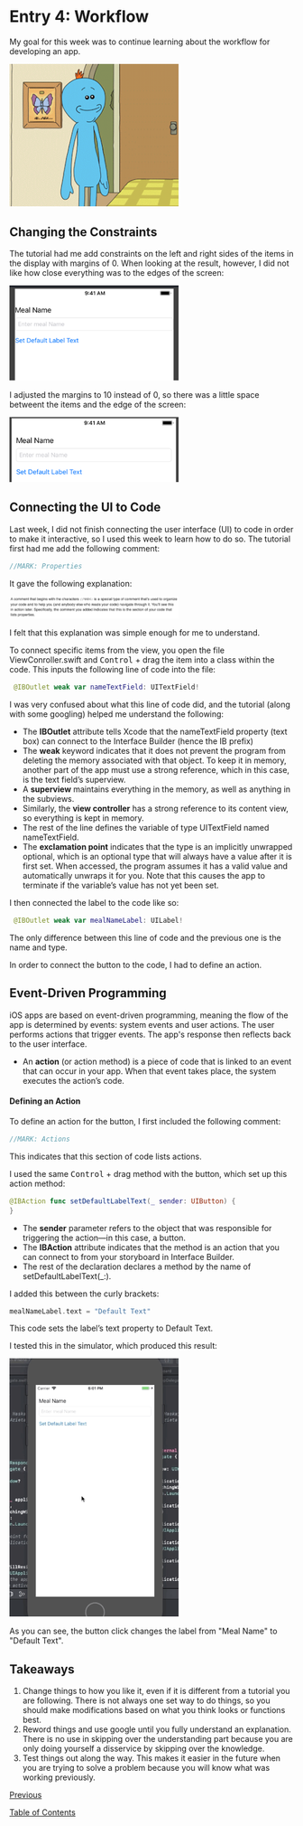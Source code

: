 # Entry 4: Workflow

My goal for this week was to continue learning about the workflow for developing an app.

<img src="../images/04-meeseek.gif" style="width: 300px;" />

## Changing the Constraints

The tutorial had me add constraints on the left and right sides of the items in the display with margins of 0. When looking at the result, however, I did not like how close everything was to the edges of the screen:

<img src="../images/04-noSpace.png" style="width: 300px;" />

I adjusted the margins to 10 instead of 0, so there was a little space betweent the items and the edge of the screen:

<img src="../images/04-space.png" style="width: 300px;" />

## Connecting the UI to Code

Last week, I did not finish connecting the user interface (UI) to code in order to make it interactive, so I used this week to learn how to do so. The tutorial first had me add the following comment:

```swift
//MARK: Properties
```

It gave the following explanation:

<img src="../images/04-comment.png" style="width: 300px;" />

I felt that this explanation was simple enough for me to understand.

To connect specific items from the view, you open the file ViewConroller.swift and <kbd>Control</kbd> + drag the item into a class within the code. This inputs the following line of code into the file:

```swift
 @IBOutlet weak var nameTextField: UITextField!
```

I was very confused about what this line of code did, and the tutorial (along with some googling) helped me understand the following:

- The **IBOutlet** attribute tells Xcode that the nameTextField property (text box) can connect to the Interface Builder (hence the IB prefix)
- The **weak** keyword indicates that it does not prevent the program from deleting the memory associated with that object. To keep it in memory, another part of the app must use a strong reference, which in this case, is the text field’s superview.
- A **superview** maintains everything in the memory, as well as anything in the subviews.
- Similarly, the **view controller** has a strong reference to its content view, so everything is kept in memory.
- The rest of the line defines the variable of type UITextField named nameTextField.
- The **exclamation point** indicates that the type is an implicitly unwrapped optional, which is an optional type that will always have a value after it is first set. When accessed, the program assumes it has a valid value and automatically unwraps it for you. Note that this causes the app to terminate if the variable’s value has not yet been set.

I then connected the label to the code like so:

```swift
 @IBOutlet weak var mealNameLabel: UILabel!
```
The only difference between this line of code and the previous one is the name and type.

In order to connect the button to the code, I had to define an action.

## Event-Driven Programming

iOS apps are based on event-driven programming, meaning the flow of the app is determined by events: system events and user actions. The user performs actions that trigger events. The app's response then reflects back to the user interface.

- An **action** (or action method)  is a piece of code that is linked to an event that can occur in your app. When that event takes place, the system executes the action’s code.

#### Defining an Action

To define an action for the button, I first included the following comment:

```swift
//MARK: Actions
```

This indicates that this section of code lists actions.

I used the same <kbd>Control</kbd> + drag method with the button, which set up this action method:

```swift
@IBAction func setDefaultLabelText(_ sender: UIButton) {
}
```

- The **sender** parameter refers to the object that was responsible for triggering the action—in this case, a button. 
- The **IBAction** attribute indicates that the method is an action that you can connect to from your storyboard in Interface Builder. 
- The rest of the declaration declares a method by the name of setDefaultLabelText(_:).

I added this between the curly brackets:

```swift
mealNameLabel.text = "Default Text"
```

This code sets the label’s text property to Default Text.

I tested this in the simulator, which produced this result:

<img src="../images/04-buttonClick.gif" style="width: 300px;" />

As you can see, the button click changes the label from "Meal Name" to "Default Text".

## Takeaways

1. Change things to how you like it, even if it is different from a tutorial you are following. There is not always one set way to do things, so you should make modifications based on what you think looks or functions best.
2. Reword things and use google until you fully understand an explanation. There is no use in skipping over the understanding part because you are only doing yourself a disservice by skipping over the knowledge.
3. Test things out along the way. This makes it easier in the future when you are trying to solve a problem because you will know what was working previously.

[Previous](entry03-week3.md)

[Table of Contents](../README.md)